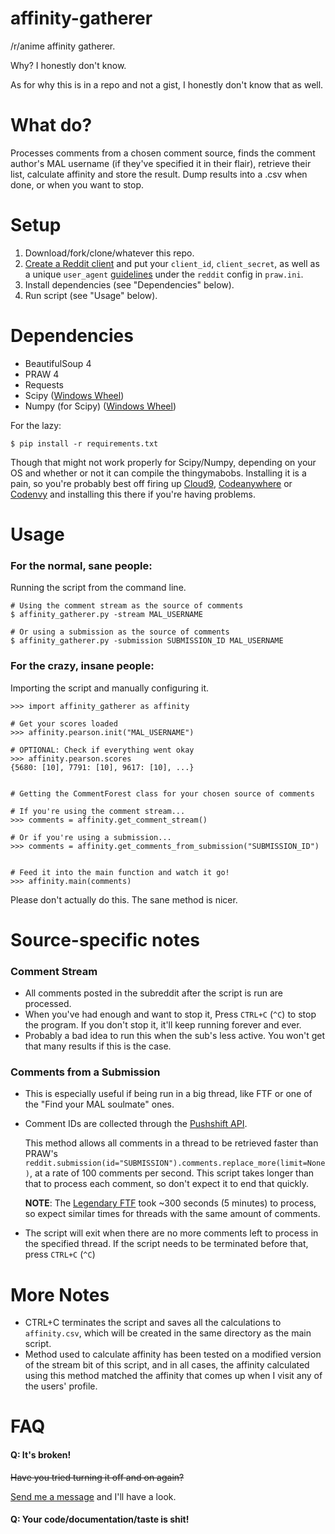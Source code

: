 # affinity-gatherer

/r/anime affinity gatherer.

Why? I honestly don't know.

As for why this is in a repo and not a gist, I honestly don't know that as well.


# What do?

Processes comments from a chosen comment source, finds the comment author's
MAL username (if they've specified it in their flair), retrieve their list,
calculate affinity and store the result. Dump results into a .csv when done,
or when you want to stop.


# Setup

1. Download/fork/clone/whatever this repo.
2. [Create a Reddit client](https://www.reddit.com/prefs/apps) and put your
   `client_id`, `client_secret`, as well as a unique `user_agent`
   [guidelines](https://github.com/reddit/reddit/wiki/API) under the
   `reddit` config in `praw.ini`.
3. Install dependencies (see "Dependencies" below).
4. Run script (see "Usage" below).


# Dependencies

* BeautifulSoup 4
* PRAW 4
* Requests
* Scipy ([Windows Wheel](http://www.lfd.uci.edu/~gohlke/pythonlibs/#scipy))
* Numpy (for Scipy) ([Windows Wheel](http://www.lfd.uci.edu/~gohlke/pythonlibs/#numpy))

For the lazy:

    $ pip install -r requirements.txt

Though that might not work properly for Scipy/Numpy, depending on your OS
and whether or not it can compile the thingymabobs. Installing it is a pain,
so you're probably best off firing up [Cloud9](https://c9.io/),
[Codeanywhere](https://codeanywhere.com/) or [Codenvy](https://codenvy.com/)
and installing this there if you're having problems.


# Usage

### For the normal, sane people:
Running the script from the command line.

    # Using the comment stream as the source of comments
    $ affinity_gatherer.py -stream MAL_USERNAME

    # Or using a submission as the source of comments
    $ affinity_gatherer.py -submission SUBMISSION_ID MAL_USERNAME


### For the crazy, insane people:
Importing the script and manually configuring it.

    >>> import affinity_gatherer as affinity

    # Get your scores loaded
    >>> affinity.pearson.init("MAL_USERNAME")

    # OPTIONAL: Check if everything went okay
    >>> affinity.pearson.scores
    {5680: [10], 7791: [10], 9617: [10], ...}


    # Getting the CommentForest class for your chosen source of comments

    # If you're using the comment stream...
    >>> comments = affinity.get_comment_stream()

    # Or if you're using a submission...
    >>> comments = affinity.get_comments_from_submission("SUBMISSION_ID")


    # Feed it into the main function and watch it go!
    >>> affinity.main(comments)

Please don't actually do this. The sane method is nicer.


# Source-specific notes

### Comment Stream
* All comments posted in the subreddit after the script is run are processed.
* When you've had enough and want to stop it, Press `CTRL+C` (`^C`) to
  stop the program. If you don't stop it, it'll keep running forever and ever.
* Probably a bad idea to run this when the sub's less active. You won't get
  that many results if this is the case.

### Comments from a Submission
* This is especially useful if being run in a big thread, like FTF or
  one of the "Find your MAL soulmate" ones.
* Comment IDs are collected through the [Pushshift API](https://pushshift.io/).

  This method allows all comments in a thread to be retrieved faster than PRAW's `reddit.submission(id="SUBMISSION").comments.replace_more(limit=None)`,
  at a rate of 100 comments per second. This script takes longer than that
  to process each comment, so don't expect it to end that quickly.

  **NOTE**: The [Legendary FTF](https://redd.it/5p0gfb) took ~300 seconds
  (5 minutes) to process, so expect similar times for threads with
  the same amount of comments.
* The script will exit when there are no more comments left to process in the
  specified thread. If the script needs to be terminated before that,
  press `CTRL+C` (`^C`)


# More Notes
* CTRL+C terminates the script and saves all the calculations to `affinity.csv`,
  which will be created in the same directory as the main script.
* Method used to calculate affinity has been tested on a modified version of
  the stream bit of this script, and in all cases, the affinity calculated
  using this method matched the affinity that comes up when I visit any
  of the users' profile.


# FAQ

#### Q: It's broken!
~~Have you tried turning it off and on again?~~

[Send me a message](https://www.reddit.com/message/compose/?to=erkghlerngm44&subject=Problem%20with%20the%20affinity%20gatherer%20script) and I'll have a look.

#### Q: Your code/documentation/taste is shit!
![[](#yuishrug)](https://i.imgur.com/gEOKk0P.jpg "Sorry.")
